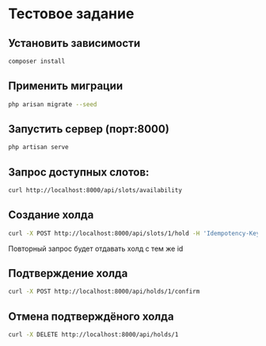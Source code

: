 # Тестовое задание

## Установить зависимости
```bash
composer install
```

## Применить миграции
```bash
php arisan migrate --seed
```

## Запустить сервер (порт:8000)
```bash
php artisan serve
```

## Запрос доступных слотов:
```bash
curl http://localhost:8000/api/slots/availability
```

## Создание холда
```bash
curl -X POST http://localhost:8000/api/slots/1/hold -H 'Idempotency-Key: c9006f2e-7cce-4efb-abb2-08a61091d469'
```
Повторный запрос будет отдавать холд с тем же id

## Подтверждение холда
```bash
curl -X POST http://localhost:8000/api/holds/1/confirm
```

## Отмена подтверждёного холда
```bash
curl -X DELETE http://localhost:8000/api/holds/1
```
